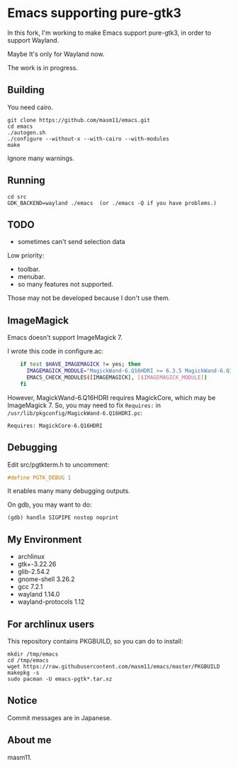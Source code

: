 # Emacs supporting pure-gtk3

In this fork, I'm working to make Emacs support pure-gtk3, in order to support Wayland.

Maybe It's only for Wayland now.

The work is in progress.

## Building

You need cairo.

```
git clone https://github.com/masm11/emacs.git
cd emacs
./autogen.sh
./configure --without-x --with-cairo --with-modules
make
```

Ignore many warnings.

## Running

```
cd src
GDK_BACKEND=wayland ./emacs  (or ./emacs -Q if you have problems.)
```

## TODO

- sometimes can't send selection data

Low priority:
- toolbar.
- menubar.
- so many features not supported.

Those may not be developed because I don't use them.

## ImageMagick

Emacs doesn't support ImageMagick 7.

I wrote this code in configure.ac:

```sh
    if test $HAVE_IMAGEMAGICK != yes; then
      IMAGEMAGICK_MODULE="MagickWand-6.Q16HDRI >= 6.3.5 MagickWand-6.Q16HDRI != 6.8.2 MagickWand-6.Q16HDRI < 7 MagickCore-6.Q16HDRI >= 6.9.9 MagickCore-6.Q16HDRI < 7"
      EMACS_CHECK_MODULES([IMAGEMAGICK], [$IMAGEMAGICK_MODULE])
    fi
```

However, MagickWand-6.Q16HDRI requires MagickCore, which may be ImageMagick 7.
So, you may need to fix `Requires:` in `/usr/lib/pkgconfig/MagickWand-6.Q16HDRI.pc`:

```
Requires: MagickCore-6.Q16HDRI
```

## Debugging

Edit src/pgtkterm.h to uncomment:

```c
#define PGTK_DEBUG 1
```

It enables many many debugging outputs.

On gdb, you may want to do:

```
(gdb) handle SIGPIPE nostop noprint
```

## My Environment

- archlinux
- gtk+-3.22.26
- glib-2.54.2
- gnome-shell 3.26.2
- gcc 7.2.1
- wayland 1.14.0
- wayland-protocols 1.12

## For archlinux users

This repository contains PKGBUILD, so you can do to install:

```
mkdir /tmp/emacs
cd /tmp/emacs
wget https://raw.githubusercontent.com/masm11/emacs/master/PKGBUILD
makepkg -s
sudo pacman -U emacs-pgtk*.tar.xz
```

## Notice

Commit messages are in Japanese.

## About me

masm11.
